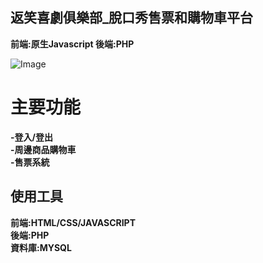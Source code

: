 ## 返笑喜劇俱樂部_脫口秀售票和購物車平台
**前端:原生Javascript 後端:PHP** 


![Image](https://imgur.com/d1Pq1wk)

# 主要功能
**-登入/登出**<br> 
**-周邊商品購物車**<br> 
**-售票系統**<br> 

## 使用工具
**前端:HTML/CSS/JAVASCRIPT** <br> 
**後端:PHP** <br> 
**資料庫:MYSQL** <br> 

